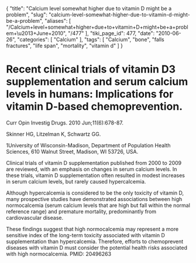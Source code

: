 {
    "title": "Calcium level somewhat higher due to vitamin D might be a problem",
    "slug": "calcium-level-somewhat-higher-due-to-vitamin-d-might-be-a-problem",
    "aliases": [
        "/Calcium+level+somewhat+higher+due+to+vitamin+D+might+be+a+problem+\u2013+June+2010",
        "/477"
    ],
    "tiki_page_id": 477,
    "date": "2010-06-26",
    "categories": [
        "Calcium"
    ],
    "tags": [
        "Calcium",
        "bone",
        "falls fractures",
        "life span",
        "mortality",
        "vitamin d"
    ]
}


# Recent clinical trials of vitamin D3 supplementation and serum calcium levels in humans: Implications for vitamin D-based chemoprevention.

Curr Opin Investig Drugs. 2010 Jun;11(6):678-87.

Skinner HG, Litzelman K, Schwartz GG.

1University of Wisconsin-Madison, Department of Population Health Sciences, 610 Walnut Street, Madison, WI 53726, USA.

Clinical trials of vitamin D supplementation published from 2000 to 2009 are reviewed, with an emphasis on changes in serum calcium levels. In these trials, vitamin D supplementation often resulted in modest increases in serum calcium levels, but rarely caused hypercalcemia. 

Although hypercalcemia is considered to be the only toxicity of vitamin D, many prospective studies have demonstrated associations between high normocalcemia (serum calcium levels that are high but fall within the normal reference range) and premature mortality, predominantly from cardiovascular disease. 

These findings suggest that high normocalcemia may represent a more sensitive index of the long-term toxicity associated with vitamin D supplementation than hypercalcemia. Therefore, efforts to chemoprevent diseases with vitamin D must consider the potential health risks associated with high normocalcemia.  PMID: 20496263